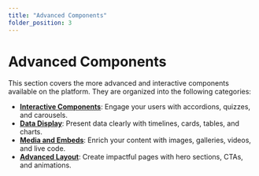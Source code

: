 ```yaml
---
title: "Advanced Components"
folder_position: 3
---
```


# Advanced Components

This section covers the more advanced and interactive components available on the platform. They are organized into the following categories:

- **[Interactive Components](./01-interactive-components.md)**: Engage your users with accordions, quizzes, and carousels.
- **[Data Display](./02-data-display.md)**: Present data clearly with timelines, cards, tables, and charts.
- **[Media and Embeds](./03-media-and-embeds.md)**: Enrich your content with images, galleries, videos, and live code.
- **[Advanced Layout](./04-advanced-layout.md)**: Create impactful pages with hero sections, CTAs, and animations.
